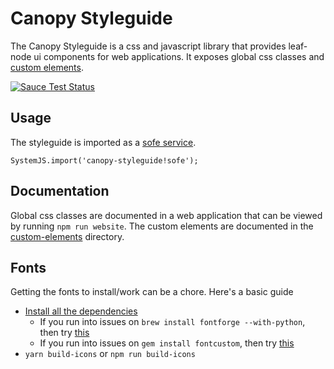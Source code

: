 # Canopy Styleguide
The Canopy Styleguide is a css and javascript library that provides leaf-node ui components for web applications. It exposes
global css classes and [custom elements](https://developer.mozilla.org/en-US/docs/Web/Web_Components/Custom_Elements).

[![Sauce Test Status](https://saucelabs.com/browser-matrix/canopytax.svg)](https://saucelabs.com/u/canopytax)

## Usage
The styleguide is imported as a [sofe service](https://github.com/CanopyTax/sofe).

```
SystemJS.import('canopy-styleguide!sofe');
```

## Documentation
Global css classes are documented in a web application that can be viewed by running `npm run website`. The custom elements
are documented in the [custom-elements](/src/custom-elements) directory.

## Fonts
Getting the fonts to install/work can be a chore. Here's a basic guide
* [Install all the dependencies](https://github.com/FontCustom/fontcustom#installation)
  * If you run into issues on `brew install fontforge --with-python`, then try [this](https://github.com/Homebrew/brew/issues/3228#issuecomment-332679274)
  * If you run into issues on `gem install fontcustom`, then try [this](https://github.com/rbenv/rbenv/issues/938#issuecomment-285342541)
* `yarn build-icons` or `npm run build-icons`